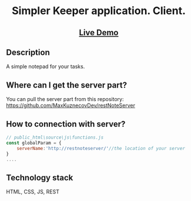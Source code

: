 <h1 align="center">Simpler Keeper application. Client. </h1>

<h2 align="center"><a  href="http://o993270b.beget.tech/">Live Demo</a></h2>


## Description

A simple notepad for your tasks.

## Where can I get the server part?
You can pull the server part from this repository:
https://github.com/MaxKuznecovDev/restNoteServer

## How to connection with server?

```js
// public_html\source\js\functions.js
const globalParam = {
    serverName:'http://restnoteserver/'//the location of your server
}
....
```

## Technology stack

HTML, CSS, JS, REST
